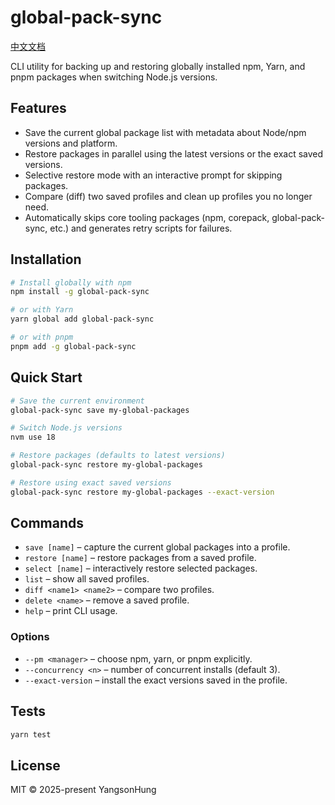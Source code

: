 ﻿# global-pack-sync

[中文文档](./README.zh.md)

CLI utility for backing up and restoring globally installed npm, Yarn, and pnpm packages when switching Node.js versions.

## Features

- Save the current global package list with metadata about Node/npm versions and platform.
- Restore packages in parallel using the latest versions or the exact saved versions.
- Selective restore mode with an interactive prompt for skipping packages.
- Compare (diff) two saved profiles and clean up profiles you no longer need.
- Automatically skips core tooling packages (npm, corepack, global-pack-sync, etc.) and generates retry scripts for failures.

## Installation

```bash
# Install globally with npm
npm install -g global-pack-sync

# or with Yarn
yarn global add global-pack-sync

# or with pnpm
pnpm add -g global-pack-sync
```

## Quick Start

```bash
# Save the current environment
global-pack-sync save my-global-packages

# Switch Node.js versions
nvm use 18

# Restore packages (defaults to latest versions)
global-pack-sync restore my-global-packages

# Restore using exact saved versions
global-pack-sync restore my-global-packages --exact-version
```

## Commands

- `save [name]` – capture the current global packages into a profile.
- `restore [name]` – restore packages from a saved profile.
- `select [name]` – interactively restore selected packages.
- `list` – show all saved profiles.
- `diff <name1> <name2>` – compare two profiles.
- `delete <name>` – remove a saved profile.
- `help` – print CLI usage.

### Options

- `--pm <manager>` – choose npm, yarn, or pnpm explicitly.
- `--concurrency <n>` – number of concurrent installs (default 3).
- `--exact-version` – install the exact versions saved in the profile.

## Tests

```bash
yarn test
```

## License

MIT © 2025-present YangsonHung
